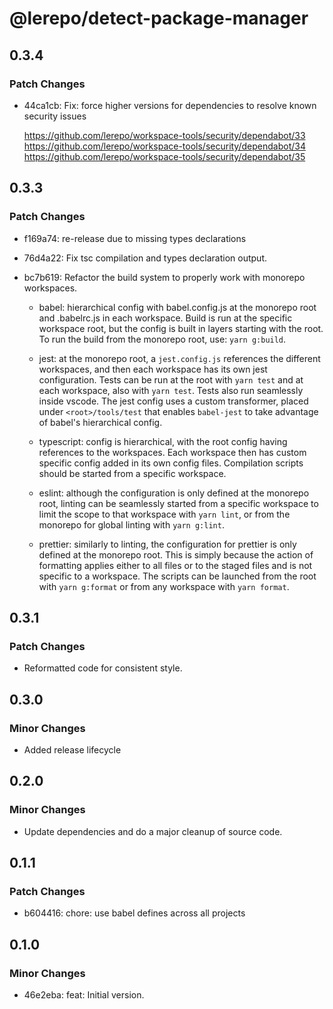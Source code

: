 # @lerepo/detect-package-manager

## 0.3.4

### Patch Changes

- 44ca1cb: Fix: force higher versions for dependencies to resolve known security issues

  https://github.com/lerepo/workspace-tools/security/dependabot/33
  https://github.com/lerepo/workspace-tools/security/dependabot/34
  https://github.com/lerepo/workspace-tools/security/dependabot/35

## 0.3.3

### Patch Changes

- f169a74: re-release due to missing types declarations
- 76d4a22: Fix tsc compilation and types declaration output.
- bc7b619: Refactor the build system to properly work with monorepo workspaces.

  - babel: hierarchical config with babel.config.js at the monorepo root and .babelrc.js in each workspace. Build is run at the specific workspace root, but the config is built in layers starting with the root. To run the build from the monorepo root, use: `yarn g:build`.

  - jest: at the monorepo root, a `jest.config.js` references the different workspaces, and then each workspace has its own jest configuration. Tests can be run at the root with `yarn test` and at each workspace, also with `yarn test`. Tests also run seamlessly inside vscode. The jest config uses a custom transformer, placed under `<root>/tools/test` that enables `babel-jest` to take advantage of babel's hierarchical config.

  - typescript: config is hierarchical, with the root config having references to the workspaces. Each workspace then has custom specific config added in its own config files. Compilation scripts should be started from a specific
    workspace.

  - eslint: although the configuration is only defined at the monorepo root,
    linting can be seamlessly started from a specific workspace to limit the scope
    to that workspace with `yarn lint`, or from the monorepo for global linting
    with `yarn g:lint`.

  - prettier: similarly to linting, the configuration for prettier is only defined
    at the monorepo root. This is simply because the action of formatting applies
    either to all files or to the staged files and is not specific to a
    workspace. The scripts can be launched from the root with `yarn g:format` or
    from any workspace with `yarn format`.

## 0.3.1

### Patch Changes

- Reformatted code for consistent style.

## 0.3.0

### Minor Changes

- Added release lifecycle

## 0.2.0

### Minor Changes

- Update dependencies and do a major cleanup of source code.

## 0.1.1

### Patch Changes

- b604416: chore: use babel defines across all projects

## 0.1.0

### Minor Changes

- 46e2eba: feat: Initial version.
